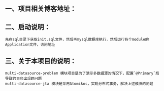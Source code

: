 ## 一、项目相关博客地址：

## 二、启动说明：
    先在sql目录下获取init.sql文件，然后再mysql数据库执行，然后运行各个module的Application文件，访问地址

## 三、关于本项目的说明：
    multi-datasource-problem 模块项目是为了演示多数据源的情况下，配置`@Primary`后导致的事务出现的问题
    multi-datasource-jta 模块是采用Atomikos，实现分布式事务，解决上述模块的问题